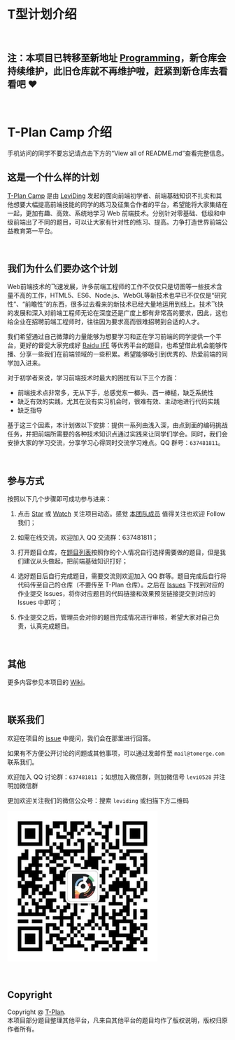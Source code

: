# T型计划介绍

<br />

## 注：本项目已转移至新地址 [Programming](https://github.com/t-plan/programming)，新仓库会持续维护，此旧仓库就不再维护啦，赶紧到新仓库去看看吧 ❤

<br />

# T-Plan Camp 介绍

手机访问的同学不要忘记请点击下方的“View all of README.md”查看完整信息。

## 这是一个什么样的计划

[T-Plan Camp](https://github.com/t-plan) 是由 [LeviDing](https://github.com/leviding) 发起的面向前端初学者、前端基础知识不扎实和其他想要大幅提高前端技能的同学的练习及征集合作者的平台，希望能将大家集结在一起，更加有趣、高效、系统地学习 Web 前端技术。分别针对零基础、低级和中级前端出了不同的题目，可以让大家有针对性的练习、提高。力争打造世界前端公益教育第一平台。

<br />

## 我们为什么们要办这个计划

Web前端技术的飞速发展，许多前端工程师的工作不仅仅只是切图等一些技术含量不高的工作，HTML5、ES6、Node.js、WebGL等新技术也早已不仅仅是“研究性”、“前瞻性”的东西，很多过去看来的新技术已经大量地运用到线上。技术飞快的发展和深入对前端工程师无论在深度还是广度上都有非常高的要求，因此，这也给企业在招聘前端工程师时，往往因为要求高而很难招聘到合适的人才。

我们希望通过自己微薄的力量能够为想要学习和正在学习前端的同学提供一个平台，更好的督促大家完成好 [Baidu IFE](http://ife.baidu.com/) 等优秀平台的题目，也希望借此机会能够传播、分享一些我们在前端领域的一些积累。希望能够吸引到优秀的、热爱前端的同学加入进来。

对于初学者来说，学习前端技术时最大的困扰有以下三个方面：

- 前端技术点非常多，无从下手，总感觉东一榔头、西一棒槌，缺乏系统性
- 缺乏有效的实践，尤其在没有实习机会时，很难有效、主动地进行代码实践
- 缺乏指导

基于这三个因素，本计划做以下安排：提供一系列由浅入深，由点到面的编码挑战任务，并把前端所需要的各种技术知识点通过实践来让同学们学会。同时，我们会安排大家的学习交流，分享学习心得同时交流学习难点。QQ 群号：`637481811`。

<br />

## 参与方式

按照以下几个步骤即可成功参与进来：

1. 点击 [Star](https://github.com/t-plan/programming/wiki) 或 [Watch](https://github.com/t-plan/programming/subscription) 关注项目动态。感觉 [本团队成员](https://github.com/orgs/t-plan/people) 值得关注也欢迎 Follow 我们；

2. 如需在线交流，欢迎加入 QQ 交流群：637481811；

3. 打开题目仓库，在[题目列表](https://github.com/t-plan/programming/tree/master/tasks)按照你的个人情况自行选择需要做的题目，但是我们建议从头做起，把前端基础知识打好；

4. 选好题目后自行完成题目，需要交流则欢迎加入 QQ 群等。题目完成后自行将代码传至自己的仓库（不要传至 T-Plan 仓库）。之后在 [Issues](https://github.com/t-plan/programming/issues) 下找到对应的作业提交 Issues，将你对应题目的代码链接和效果预览链接提交到对应的 Issues 中即可；

5. 作业提交之后，管理员会对你的题目完成情况进行审核，希望大家对自己负责，认真完成题目。

<br />

## 其他

更多内容参见本项目的 [Wiki](https://github.com/t-plan/programming/wiki)。

<br />

## 联系我们

欢迎在项目的 <a href="https://github.com/t-plan/programming/issues" target="_blank">issue</a> 中提问，我们会在那里进行回答。

如果有不方便公开讨论的问题或其他事项，可以通过发邮件至 `mail@tomerge.com` 联系我们。

欢迎加入 QQ 讨论群：`637481811` ；如想加入微信群，则加微信号 `levi0528` 并注明加微信群

更加欢迎关注我们的微信公众号：搜索 `leviding` 或扫描下方二维码

![微信公众号：LeviDing](asset/weixin.jpg)

<br />

## Copyright

Copyright @ [T-Plan](https://github.com/leviding/T-Plan/).
<br />本项目部分题目整理其他平台，凡来自其他平台的题目均作了版权说明，版权归原作者所有。
